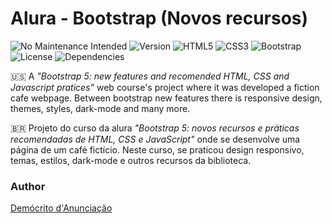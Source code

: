 # Alura - Bootstrap (Novos recursos)

![No Maintenance Intended](https://img.shields.io/badge/No%20Maintenance%20Intended-%23D42029.svg?style=for-the-badge)
![Version](https://img.shields.io/badge/v1.0.0-%23FF9900.svg?style=for-the-badge)
![HTML5](https://img.shields.io/badge/html5-%23E34F26.svg?style=for-the-badge&logo=html5&logoColor=white)
![CSS3](https://img.shields.io/badge/css3-%231572B6.svg?style=for-the-badge&logo=css3&logoColor=white)
![Bootstrap](https://img.shields.io/badge/bootstrap%205.3.3-%237952b3.svg?style=for-the-badge&logo=bootstrap&logoColor=white)
![License](https://img.shields.io/badge/MIT-%2315726B.svg?style=for-the-badge)
![Dependencies](https://img.shields.io/badge/Dependencies-0-%23FCD535.svg?style=for-the-badge)

:us:
A _"Bootstrap 5: new features and recomended HTML, CSS and Javascript pratices"_ web course's project where it was developed a fiction cafe webpage. Between bootstrap new features there is responsive design, themes, styles, dark-mode and many more.

:brazil:
Projeto do curso da alura _"Bootstrap 5: novos recursos e práticas recomendadas de HTML, CSS e JavaScript"_ onde se desenvolve uma página de um café fictício. Neste curso, se praticou design responsivo, temas, estilos, dark-mode e outros recursos da biblioteca.

### Author
[Demócrito d'Anunciação](https://github.com/democrito88)